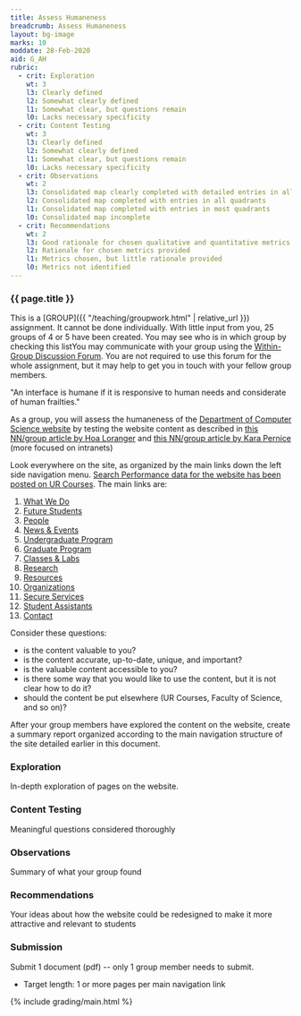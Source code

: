 ```yaml
---
title: Assess Humaneness
breadcrumb: Assess Humaneness
layout: bg-image
marks: 10
moddate: 28-Feb-2020
aid: G_AH
rubric:
  - crit: Exploration
    wt: 3
    l3: Clearly defined
    l2: Somewhat clearly defined
    l1: Somewhat clear, but questions remain
    l0: Lacks necessary specificity
  - crit: Content Testing
    wt: 3
    l3: Clearly defined
    l2: Somewhat clearly defined
    l1: Somewhat clear, but questions remain
    l0: Lacks necessary specificity
  - crit: Observations
    wt: 2
    l3: Consolidated map clearly completed with detailed entries in all quadrants
    l2: Consolidated map completed with entries in all quadrants
    l1: Consolidated map completed with entries in most quadrants
    l0: Consolidated map incomplete
  - crit: Recommendations
    wt: 2
    l3: Good rationale for chosen qualitative and quantitative metrics provided
    l2: Rationale for chosen metrics provided
    l1: Metrics chosen, but little rationale provided
    l0: Metrics not identified
---
```

### {{ page.title }}

This is a [GROUP]({{ "/teaching/groupwork.html" | relative_url }}) assignment. It cannot be done individually. With little input from you, 25 groups of 4 or 5 have been created. You may see who is in which group by checking this listYou may communicate with your group using the [Within-Group Discussion Forum](https://urcourses.uregina.ca/mod/forum/view.php?id=908333). You are not required to use this forum for the whole assignment, but it may help to get you in touch with your fellow group members.

"An interface is humane if it is responsive to human needs and considerate of human frailties."

As a group, you will assess the humaneness of the [Department of Computer Science website](http://cs.uregina.ca) by testing the website content as described in [this NN/group article by Hoa Loranger](https://www.nngroup.com/articles/testing-content-websites/) and [this NN/group article by Kara Pernice](https://www.nngroup.com/articles/intranet-content-strategy/) (more focused on intranets)

Look everywhere on the site, as organized by the main links down the left side navigation menu. [Search Performance data for the website has been posted on UR Courses](https://urcourses.uregina.ca/course/view.php?id=1458#section-4). The main links are:
1. [What We Do](http://www.cs.uregina.ca/what_we_do.html)
1. [Future Students](http://www.cs.uregina.ca/FutureStudents/)
1. [People](http://www.cs.uregina.ca/People/)
1. [News & Events](http://www.cs.uregina.ca/News/)
1. [Undergraduate Program](http://www.cs.uregina.ca/UndergradProgram/)
1. [Graduate Program](http://www.cs.uregina.ca/GraduateProgram/)
1. [Classes & Labs](http://www.cs.uregina.ca/ClassesLabs/)
1. [Research](http://www.cs.uregina.ca/Research/)
1. [Resources](http://www.cs.uregina.ca/Technical/)
1. [Organizations](http://www.cs.uregina.ca/Organizations/)
1. [Secure Services](http://www.cs.uregina.ca/Secure/)
1. [Student Assistants](http://www.cs.uregina.ca/StudentAssists/)
1. [Contact](http://www.cs.uregina.ca/contact.html)

Consider these questions:
* is the content valuable to you?
* is the content accurate, up-to-date, unique, and important?
* is the valuable content accessible to you?
* is there some way that you would like to use the content, but it is not clear how to do it?
* should the content be put elsewhere (UR Courses, Faculty of Science, and so on)?

After your group members have explored the content on the website, create a summary report organized according to the main navigation structure of the site detailed earlier in this document.

### Exploration

In-depth exploration of pages on the website.

### Content Testing

Meaningful questions considered thoroughly

### Observations

Summary of what your group found

### Recommendations

Your ideas about how the website could be redesigned to make it more attractive and relevant to students

### Submission

Submit 1 document (pdf) -- only 1 group member needs to submit.
* Target length: 1 or more pages per main navigation link

{% include grading/main.html %}
